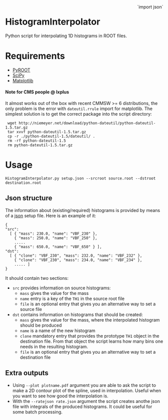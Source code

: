 <div style="float: right">`import json`</div>

HistogramInterpolator
=====================

Python script for interpolating 1D histograms in ROOT files.

# Requirements

* [PyROOT](http://root.cern.ch/drupal/content/pyroot)
* [SciPy](http://www.scipy.org/)
* [Matplotlib](http://matplotlib.org/)

#### Note for CMS people @ lxplus 
It almost works out of the box with recent CMMSW >= 6 distributions, 
the only problem is the error with `dateutil.rrule` import for matplotlib.
The simplest solution is to get the correct package into the script directory:

     wget http://niemeyer.net/download/python-dateutil/python-dateutil-1.5.tar.gz
     tar xvvf python-dateutil-1.5.tar.gz
     cp -r ./python-dateutil-1.5/dateutil/ .
     rm -rf python-dateutil-1.5
     rm python-dateutil-1.5.tar.gz

# Usage

    HistogramInterpolator.py setup.json --srcroot source.root --dstroot destination.root
    
## Json structure
The information about (existing/required) histograms is provided by means of a [json](http://en.wikipedia.org/wiki/JSON) setup file.
Here is an example of it:    

    { 
    "src": 
      [ { "mass": 230.0, "name": "VBF_230" },
        { "mass": 250.0, "name": "VBF_250" },
        .....
        { "mass": 650.0, "name": "VBF_650" } ],
    "dst": 
      [ { "clone": "VBF_230", "mass": 232.0, "name": "VBF_232" },
        { "clone": "VBF_230", "mass": 234.0, "name": "VBF_234" },
        ..... ]
    }
    
It should contain two sections: 
* `src` provides information on source histograms:
    + `mass` gives the value for the mass
    + `name` entry is a key of the `TH1` in the source root file 
    + `file` is an optional entry that gives you an alternative way to set a source file 
* `dst` contains information on histograms that should be created:
    + `mass` gives the value for the mass, where the interpolated histogram should be produced
    + `name` is a name of the new histogram
    + `clone` mandatory entry that provides the prototype `TH1` object in the destination file. From that object the script learns how many bins one needs in the resulting histogram.
    + `file` is an optional entry that gives you an alternative way to set a destination file 

## Extra outputs
* Using `--plot plotname.pdf` argument you are able to ask the script to make a 2D contour plot of the spline, used in interpolation. Useful when you want to see how good the interpolation is.
* With the `--ratejson rate.json` argument the script creates anothe json file with integrals of the produced histograms. It could be useful for some batch processing.
